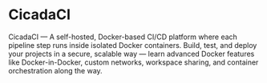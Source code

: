 # CicadaCI
CicadaCI — A self-hosted, Docker-based CI/CD platform where each pipeline step runs inside isolated Docker containers. Build, test, and deploy your projects in a secure, scalable way — learn advanced Docker features like Docker-in-Docker, custom networks, workspace sharing, and container orchestration along the way.
